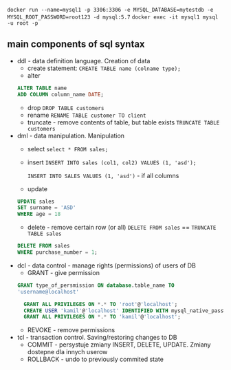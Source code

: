 `docker run --name=mysql1 -p 3306:3306 -e MYSQL_DATABASE=mytestdb -e MYSQL_ROOT_PASSWORD=root123 -d mysql:5.7`
`docker exec -it mysql1 mysql -u root -p`

## main components of sql syntax
* ddl - data definition language. Creation of data
    * create statement: `CREATE TABLE name (colname type);`
    * alter 
    ```sql
    ALTER TABLE name
    ADD COLUMN column_name DATE;
    ``` 
    * drop `DROP TABLE customers`
    * rename `RENAME TABLE customer TO client`
    * truncate - remove contents of table, but table exists
    `TRUNCATE TABLE customers`
* dml - data manipulation. Manipulation
    * select `select * FROM sales;`
    * insert `INSERT INTO sales (col1, col2) VALUES (1, 'asd');`
    
        `INSERT INTO SALES VALUES (1, 'asd')` - if all columns
    * update
    ```sql
  UPDATE sales
  SET surname = 'ASD'
  WHERE age = 18 
  ```
    * delete - remove certain row (or all) `DELETE FROM sales` == `TRUNCATE TABLE sales`
    ```sql
    DELETE FROM sales
  WHERE purchase_number = 1;
    ```
* dcl - data control - manage rights (permissions) of users of DB
    * GRANT - give permission 
    ```sql
    GRANT type_of_persmission ON database.table_name TO 
  'username@localhost'
    ```
  ```sql
    GRANT ALL PRIVILEGES ON *.* TO 'root'@'localhost';
    CREATE USER 'kamil'@'localhost' IDENTIFIED WITH mysql_native_password BY 'kamil';
    GRANT ALL PRIVILEGES ON *.* TO 'kamil'@'localhost';
    ```
    * REVOKE - remove permissions
* tcl - transaction control. Saving/restoring changes to DB
    * COMMIT - persystuje zmiany INSERT, DELETE, UPDATE. Zmiany dostepne dla innych userow
    * ROLLBACK - undo to previously commited state
